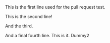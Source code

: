 This is the first line used for the pull request test.

This is the second line!

And the third.

And a final fourth line. This is it. Dummy2